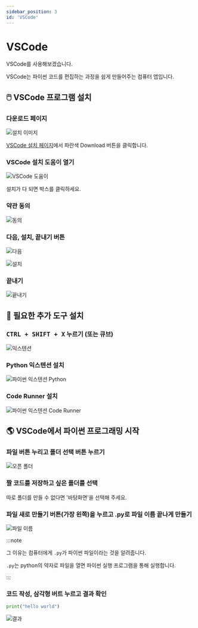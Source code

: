 ```yaml
---
sidebar_position: 3
id: 'VSCode'
---
```


# VSCode

VSCode를 사용해보겠습니다.

VSCode는 파이썬 코드를 편집하는 과정을 쉽게 만들어주는 컴퓨터 앱입니다.

## 🖱️ VSCode 프로그램 설치

### 다운로드 페이지

![설치 이미지](/img/python/vscode/download_vscode.png)

[VSCode 설치 페이지](https://code.visualstudio.com)에서 파란색 Download 버튼을 클릭합니다.

### VSCode 설치 도움이 열기

![VSCode 도움이](/img/python/vscode/vscode_user_setup.png)

설치가 다 되면 박스를 클릭하세요.

### 약관 동의

![동의](/img/python/vscode/vscode_agree.png)

### 다음, 설치, 끝내기 버튼

![다음](/img/python/vscode/vscode_user_setting.png)

![설치](/img/python/vscode/vscode_installation.png)

### 끝내기

![끝내기](/img/python/vscode/vscode_finished.png)

## 🔨 필요한 추가 도구 설치

### <kbd>CTRL + SHIFT + X</kbd> 누르기 (또는 큐브)

![익스텐션](/img/python/vscode/vscode_extension.png)

### Python 익스텐션 설치

![파이썬 익스텐션 Python](/img/python/vscode/python_extension_install.png)

### Code Runner 설치

![파이썬 익스텐션 Code Runner](/img/python/vscode/code_runner_extension_install.png)

## 🌎 VSCode에서 파이썬 프로그래밍 시작

### 파일 버튼 누리고 폴더 선택 버튼 누르기

![오픈 폴더](/img/python/vscode/vscode_open_folder.png)

### 짤 코드를 저장하고 싶은 폴더를 선택

따로 폴더를 만들 수 없다면 '바탕화면'을 선택해 주세요.

### 파일 새로 만들기 버튼(가장 왼쪽)을 누르고 .py로 파일 이름 끝나게 만들기

![파일 이름](/img/python/vscode/python_file_name.png)

:::note

그 이유는 컴퓨터에게 `.py`가 파이썬 파일이라는 것을 알려줍니다.

`.py`는 python의 약자로 파일을 열면 파이썬 실행 프로그램을 통해 실행합니다.

:::

### 코드 작성, 삼각형 버트 누르고 결과 확인

```python
print("hello world")
```

![결과](/img/python/vscode/code_runner_hello_world.png)
